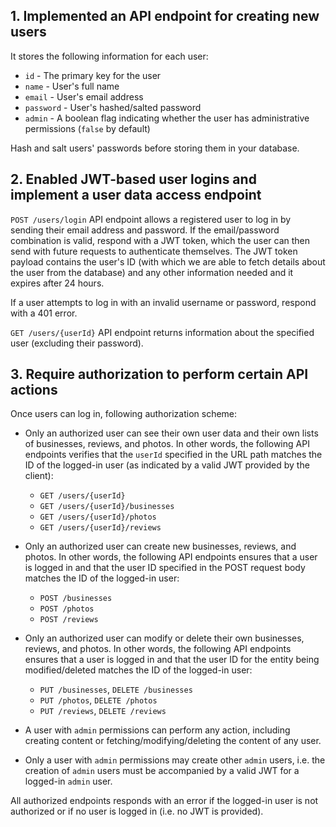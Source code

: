 ## 1. Implemented an API endpoint for creating new users
It stores the following information for each user:
  * `id` - The primary key for the user
  * `name` - User's full name
  * `email` - User's email address
  * `password` - User's hashed/salted password
  * `admin` - A boolean flag indicating whether the user has administrative permissions (`false` by default)

Hash and salt users' passwords before storing them in your database.  

## 2. Enabled JWT-based user logins and implement a user data access endpoint

`POST /users/login` API endpoint allows a registered user to log in by sending their email address and password.  If the email/password combination is valid, respond with a JWT token, which the user can then send with future requests to authenticate themselves.  The JWT token payload contains the user's ID (with which we are able to fetch details about the user from the database) and any other information needed and it expires after 24 hours.

If a user attempts to log in with an invalid username or password, respond with a 401 error.

`GET /users/{userId}` API endpoint returns information about the specified user (excluding their password).

## 3. Require authorization to perform certain API actions

Once users can log in, following authorization scheme:
  * Only an authorized user can see their own user data and their own lists of businesses, reviews, and photos.  In other words, the following API endpoints verifies that the `userId` specified in the URL path matches the ID of the logged-in user (as indicated by a valid JWT provided by the client):
    * `GET /users/{userId}`
    * `GET /users/{userId}/businesses`
    * `GET /users/{userId}/photos`
    * `GET /users/{userId}/reviews`

  * Only an authorized user can create new businesses, reviews, and photos.  In other words, the following API endpoints ensures that a user is logged in and that the user ID specified in the POST request body matches the ID of the logged-in user:
    * `POST /businesses`
    * `POST /photos`
    * `POST /reviews`

  * Only an authorized user can modify or delete their own businesses, reviews, and photos.  In other words, the following API endpoints ensures that a user is logged in and that the user ID for the entity being modified/deleted matches the ID of the logged-in user:
    * `PUT /businesses`, `DELETE /businesses`
    * `PUT /photos`, `DELETE /photos`
    * `PUT /reviews`, `DELETE /reviews`

  * A user with `admin` permissions can perform any action, including creating content or fetching/modifying/deleting the content of any user.

  * Only a user with `admin` permissions may create other `admin` users, i.e. the creation of `admin` users must be accompanied by a valid JWT for a logged-in `admin` user.

All authorized endpoints responds with an error if the logged-in user is not authorized or if no user is logged in (i.e. no JWT is provided).
